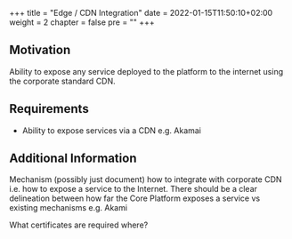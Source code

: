 +++
title = "Edge / CDN Integration"
date = 2022-01-15T11:50:10+02:00
weight = 2
chapter = false
pre = "<b></b>"
+++

## Motivation
Ability to expose any service deployed to the platform to the internet using the corporate standard CDN.

## Requirements
* Ability to expose services via a CDN e.g. Akamai

## Additional Information
Mechanism (possibly just document) how to integrate with corporate CDN i.e. how to expose a service to the Internet. There should be a clear delineation between how far the Core Platform exposes a service vs existing mechanisms e.g. Akami

What certificates are required where? 



